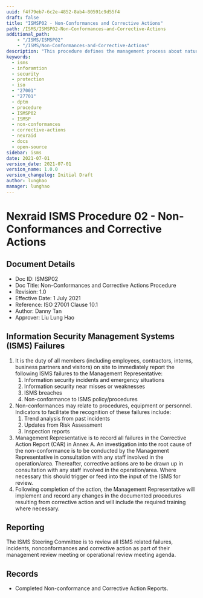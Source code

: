 ```yaml
---
uuid: f4f79eb7-6c2e-4852-8ab4-80591c9d55f4
draft: false
title: "ISMSP02 - Non-Conformances and Corrective Actions"
path: /ISMS/ISMSP02-Non-Conformances-and-Corrective-Actions
additional_path:
    - "/ISMS/ISMSP02"
    - "/ISMS/Non-Conformances-and-Corrective-Actions"
description: "This procedure defines the management process about nature of non-conformances and subsequent corrective actions and applies to all elements on-site of the ISMS."
keywords: 
  - isms
  - inforamtion
  - security
  - protection
  - iso
  - "27001"
  - "27701"
  - dptm
  - procedure
  - ISMSP02
  - ISMSP
  - non-conformances
  - corrective-actions
  - nexraid
  - docs
  - open-source
sidebar: isms
date: 2021-07-01
version_date: 2021-07-01
version_name: 1.0.0
version_changelog: Initial Draft
author: lunghao
manager: lunghao
---
```


# Nexraid ISMS Procedure 02 - Non-Conformances and Corrective Actions

## Document Details
* Doc ID: ISMSP02
* Doc Title: Non-Conformances and Corrective Actions Procedure
* Revision: 1.0
* Effective Date: 1 July 2021
* Reference: ISO 27001 Clause 10.1
* Author: Danny Tan
* Approver: Liu Lung Hao

## Information Security Management Systems (ISMS) Failures
1. It is the duty of all members (including employees, contractors, interns, business partners and visitors) on site to immediately report the following ISMS failures to the Management Representative:
    1. Information security incidents and emergency situations
    2. Information security near misses or weaknesses
    3. ISMS breaches
    4. Non-conformance to ISMS policy/procedures
2. Non-conformances may relate to procedures, equipment or personnel. Indicators to facilitate the recognition of these failures include:
    1. Trend analysis from past incidents
    2. Updates from Risk Assessment
    3. Inspection reports
3. Management Representative is to record all failures in the Corrective Action Report (CAR) in Annex A. An investigation into the root cause of the non-conformance is to be conducted by the Management Representative in consultation with any staff involved in the operation/area. Thereafter, corrective actions are to be drawn up in consultation with any staff involved in the operation/area. Where necessary this should trigger or feed into the input of the ISMS for review.
4. Following completion of the action, the Management Representative will implement and record any changes in the documented procedures resulting from corrective action and will include the required training where necessary.

## Reporting
The ISMS Steering Committee is to review all ISMS related failures, incidents, nonconformances and corrective action as part of their management review meeting or operational review meeting agenda.

## Records
* Completed Non-conformance and Corrective Action Reports.